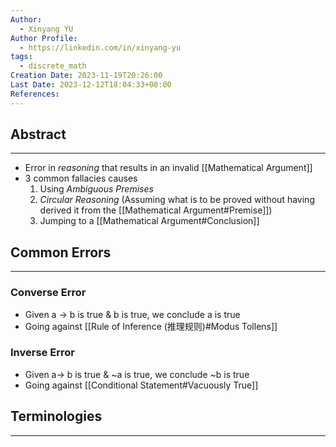 ```yaml
---
Author:
  - Xinyang YU
Author Profile:
  - https://linkedin.com/in/xinyang-yu
tags:
  - discrete_math
Creation Date: 2023-11-19T20:26:00
Last Date: 2023-12-12T18:04:33+08:00
References: 
---
```

## Abstract
---
- Error in *reasoning* that results in an invalid [[Mathematical Argument]]
- 3 common fallacies causes
	1. Using *Ambiguous Premises*
	2. *Circular Reasoning* (Assuming what is to be proved without having derived it from the [[Mathematical Argument#Premise]])
	3. Jumping to a [[Mathematical Argument#Conclusion]]

## Common Errors
---
### Converse Error
- Given a -> b is true & b is true, we conclude a is true
- Going against [[Rule of Inference (推理规则)#Modus Tollens]]
### Inverse Error
- Given a-> b is true & ~a is true, we conclude ~b is true
- Going against [[Conditional Statement#Vacuously True]]


## Terminologies
---